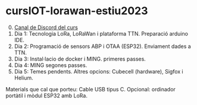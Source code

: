 # cursIOT-lorawan-estiu2023

0. [Canal de Discord del curs](https://discord.gg/7uRguK2D)
1. Dia 1: Tecnologia LoRa, LoRaWan i plataforma TTN. Preparació arduino IDE.
2. Dia 2: Programació de sensors ABP i OTAA (ESP32). Enviament dades a TTN.
3. Dia 3: Instal·lacio de docker i MING. primeres passes.
4. Dia 4: MING segones passes.
5. Dia 5: Temes pendents. Altres opcions: Cubecell (hardware), Sigfox i Helium.

Materials que cal que porteu: Cable USB tipus C. Opcional: ordinador portàtil i mòdul ESP32 amb LoRa.
